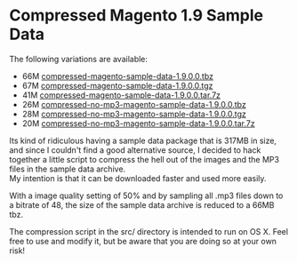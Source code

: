 # Compressed Magento 1.9 Sample Data

The following variations are available:

* 66M [compressed-magento-sample-data-1.9.0.0.tbz](https://raw.githubusercontent.com/Vinai/compressed-magento-sample-data/1.9.0.0/compressed-magento-sample-data-1.9.0.0.tbz)
* 67M [compressed-magento-sample-data-1.9.0.0.tgz](https://raw.githubusercontent.com/Vinai/compressed-magento-sample-data/1.9.0.0/compressed-magento-sample-data-1.9.0.0.tgz)
* 41M [compressed-magento-sample-data-1.9.0.0.tar.7z](https://raw.githubusercontent.com/Vinai/compressed-magento-sample-data/1.9.0.0/compressed-magento-sample-data-1.9.0.0.tar.7z)
* 26M [compressed-no-mp3-magento-sample-data-1.9.0.0.tbz](https://raw.githubusercontent.com/Vinai/compressed-magento-sample-data/1.9.0.0/compressed-no-mp3-magento-sample-data-1.9.0.0.tbz)
* 28M [compressed-no-mp3-magento-sample-data-1.9.0.0.tgz](https://raw.githubusercontent.com/Vinai/compressed-magento-sample-data/1.9.0.0/compressed-no-mp3-magento-sample-data-1.9.0.0.tgz)
* 20M [compressed-no-mp3-magento-sample-data-1.9.0.0.tar.7z](https://raw.githubusercontent.com/Vinai/compressed-magento-sample-data/1.9.0.0/compressed-no-mp3-magento-sample-data-1.9.0.0.tar.7z)

Its kind of ridiculous having a sample data package that is 317MB in size, and since I couldn't find
a good alternative source, I decided to hack together a little script to compress the hell out of the images and the MP3 files
in the sample data archive.  
My intention is that it can be downloaded faster and used more easily.

With a image quality setting of 50% and by sampling all .mp3 files down to a bitrate of 48, the size of the sample data archive is reduced to a 66MB tbz.

The compression script in the src/ directory is intended to run on OS X. Feel free to use and modify it, but be aware that you are doing so at your own risk!

